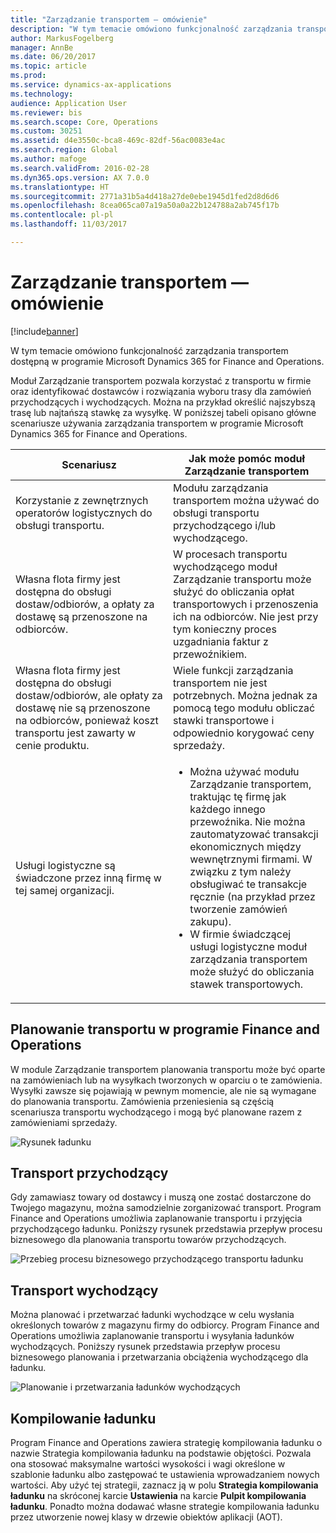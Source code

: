 ```yaml
---
title: "Zarządzanie transportem — omówienie"
description: "W tym temacie omówiono funkcjonalność zarządzania transportem dostępną w programie Microsoft Dynamics 365 for Finance and Operations."
author: MarkusFogelberg
manager: AnnBe
ms.date: 06/20/2017
ms.topic: article
ms.prod: 
ms.service: dynamics-ax-applications
ms.technology: 
audience: Application User
ms.reviewer: bis
ms.search.scope: Core, Operations
ms.custom: 30251
ms.assetid: d4e3550c-bca8-469c-82df-56ac0083e4ac
ms.search.region: Global
ms.author: mafoge
ms.search.validFrom: 2016-02-28
ms.dyn365.ops.version: AX 7.0.0
ms.translationtype: HT
ms.sourcegitcommit: 2771a31b5a4d418a27de0ebe1945d1fed2d8d6d6
ms.openlocfilehash: 8cea065ca07a19a50a0a22b124788a2ab745f17b
ms.contentlocale: pl-pl
ms.lasthandoff: 11/03/2017

---
```


# <a name="transportation-management-overview"></a>Zarządzanie transportem — omówienie

[!include[banner](../includes/banner.md)]


W tym temacie omówiono funkcjonalność zarządzania transportem dostępną w programie Microsoft Dynamics 365 for Finance and Operations.

Moduł Zarządzanie transportem pozwala korzystać z transportu w firmie oraz identyfikować dostawców i rozwiązania wyboru trasy dla zamówień przychodzących i wychodzących. Można na przykład określić najszybszą trasę lub najtańszą stawkę za wysyłkę. W poniższej tabeli opisano główne scenariusze używania zarządzania transportem w programie Microsoft Dynamics 365 for Finance and Operations.

<table>
<colgroup>
<col width="50%" />
<col width="50%" />
</colgroup>
<thead>
<tr class="header">
<th>Scenariusz</th>
<th>Jak może pomóc moduł Zarządzanie transportem</th>
</tr>
</thead>
<tbody>
<tr class="odd">
<td>Korzystanie z zewnętrznych operatorów logistycznych do obsługi transportu.</td>
<td>Modułu zarządzania transportem można używać do obsługi transportu przychodzącego i/lub wychodzącego.</td>
</tr>
<tr class="even">
<td>Własna flota firmy jest dostępna do obsługi dostaw/odbiorów, a opłaty za dostawę są przenoszone na odbiorców.</td>
<td>W procesach transportu wychodzącego moduł Zarządzanie transportu może służyć do obliczania opłat transportowych i przenoszenia ich na odbiorców. Nie jest przy tym konieczny proces uzgadniania faktur z przewoźnikiem.</td>
</tr>
<tr class="odd">
<td>Własna flota firmy jest dostępna do obsługi dostaw/odbiorów, ale opłaty za dostawę nie są przenoszone na odbiorców, ponieważ koszt transportu jest zawarty w cenie produktu.</td>
<td>Wiele funkcji zarządzania transportem nie jest potrzebnych. Można jednak za pomocą tego modułu obliczać stawki transportowe i odpowiednio korygować ceny sprzedaży.</td>
</tr>
<tr class="even">
<td>Usługi logistyczne są świadczone przez inną firmę w tej samej organizacji.</td>
<td><ul>
<li>Można używać modułu Zarządzanie transportem, traktując tę firmę jak każdego innego przewoźnika. Nie można zautomatyzować transakcji ekonomicznych między wewnętrznymi firmami. W związku z tym należy obsługiwać te transakcje ręcznie (na przykład przez tworzenie zamówień zakupu).</li>
<li>W firmie świadczącej usługi logistyczne moduł zarządzania transportem może służyć do obliczania stawek transportowych.</li>
</ul></td>
</tr>
</tbody>
</table>

## <a name="planning-transportation-in-finance-and-operations"></a>Planowanie transportu w programie Finance and Operations
W module Zarządzanie transportem planowania transportu może być oparte na zamówieniach lub na wysyłkach tworzonych w oparciu o te zamówienia. Wysyłki zawsze się pojawiają w pewnym momencie, ale nie są wymagane do planowania transportu. Zamówienia przeniesienia są częścią scenariusza transportu wychodzącego i mogą być planowane razem z zamówieniami sprzedaży. 

![Rysunek ładunku](./media/Load-drawing1-1024x477.jpg)

## <a name="inbound-transportation"></a>Transport przychodzący
Gdy zamawiasz towary od dostawcy i muszą one zostać dostarczone do Twojego magazynu, można samodzielnie zorganizować transport. Program Finance and Operations umożliwia zaplanowanie transportu i przyjęcia przychodzącego ładunku. Poniższy rysunek przedstawia przepływ procesu biznesowego dla planowania transportu towarów przychodzących. 

![Przebieg procesu biznesowego przychodzącego transportu ładunku](./media/Businessprocessflowforinboundloadtransportation.jpg)

## <a name="outbound-transportation"></a>Transport wychodzący
Można planować i przetwarzać ładunki wychodzące w celu wysłania określonych towarów z magazynu firmy do odbiorcy. Program Finance and Operations umożliwia zaplanowanie transportu i wysyłania ładunków wychodzących. Poniższy rysunek przedstawia przepływ procesu biznesowego planowania i przetwarzania obciążenia wychodzącego dla ładunku. 

![Planowanie i przetwarzania ładunków wychodzących](./media/Planningandprocessingoutboundloads.jpg)

## <a name="load-building"></a>Kompilowanie ładunku
Program Finance and Operations zawiera strategię kompilowania ładunku o nazwie Strategia kompilowania ładunku na podstawie objętości. Pozwala ona stosować maksymalne wartości wysokości i wagi określone w szablonie ładunku albo zastępować te ustawienia wprowadzaniem nowych wartości. Aby użyć tej strategii, zaznacz ją w polu **Strategia kompilowania ładunku** na skróconej karcie **Ustawienia** na karcie **Pulpit kompilowania ładunku**. Ponadto można dodawać własne strategie kompilowania ładunku przez utworzenie nowej klasy w drzewie obiektów aplikacji (AOT).




